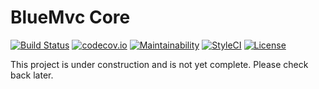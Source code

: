 # BlueMvc Core

[![Build Status](https://travis-ci.org/themichaelhall/bluemvc-core.svg?branch=master)](https://travis-ci.org/themichaelhall/bluemvc-core)
[![codecov.io](https://codecov.io/gh/themichaelhall/bluemvc-core/coverage.svg?branch=master)](https://codecov.io/gh/themichaelhall/bluemvc-core?branch=master)
[![Maintainability](https://api.codeclimate.com/v1/badges/cb863a07a7f70172269f/maintainability)](https://codeclimate.com/github/themichaelhall/bluemvc-core/maintainability)
[![StyleCI](https://styleci.io/repos/61732117/shield?style=flat)](https://styleci.io/repos/61732117)
[![License](https://poser.pugx.org/bluemvc/bluemvc-core/license)](https://packagist.org/packages/bluemvc/bluemvc-core)

This project is under construction and is not yet complete. Please check back later.
